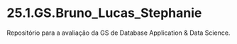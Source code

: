 # 25.1.GS.Bruno_Lucas_Stephanie
Repositório para a avaliação da GS de Database Application &amp; Data Science.

